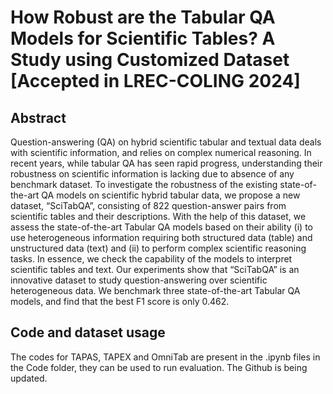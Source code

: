 # How Robust are the Tabular QA Models for Scientific Tables? A Study using Customized Dataset [Accepted in LREC-COLING 2024]

## Abstract
Question-answering (QA) on hybrid scientific tabular and textual data deals with scientific information, and relies
on complex numerical reasoning. In recent years, while tabular QA has seen rapid progress, understanding
their robustness on scientific information is lacking due to absence of any benchmark dataset. To investigate the
robustness of the existing state-of-the-art QA models on scientific hybrid tabular data, we propose a new dataset,
“SciTabQA”, consisting of 822 question-answer pairs from scientific tables and their descriptions. With the help of this
dataset, we assess the state-of-the-art Tabular QA models based on their ability (i) to use heterogeneous information
requiring both structured data (table) and unstructured data (text) and (ii) to perform complex scientific reasoning
tasks. In essence, we check the capability of the models to interpret scientific tables and text. Our experiments
show that “SciTabQA” is an innovative dataset to study question-answering over scientific heterogeneous data. We
benchmark three state-of-the-art Tabular QA models, and find that the best F1 score is only 0.462.

## Code and dataset usage

The codes for TAPAS, TAPEX and OmniTab are present in the .ipynb files in the Code folder, they can be used to run evaluation. The Github is being updated.
